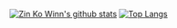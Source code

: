 
<!--
**ZinKoWinn/zinkowinn** is a ✨ _special_ ✨ repository because its `README.md` (this file) appears on your GitHub profile.

Here are some ideas to get you started:

- 🔭 I’m currently working on ...
- 🌱 I’m currently learning ...
- 👯 I’m looking to collaborate on ...
- 🤔 I’m looking for help with ...
- 💬 Ask me about ...
- 📫 How to reach me: ...
- 😄 Pronouns: ...
- ⚡ Fun fact: ...
-->

[![Zin Ko Winn's github stats](https://github-readme-stats.vercel.app/api?username=ZinKoWinn&show_icons=true&line_height=21&show_icons=true&theme=vue)](https://github.com/ZinKoWinn/github-readme-stats)
[![Top Langs](https://github-readme-stats.vercel.app/api/top-langs/?username=ZinKoWinn&show_icons=true&layout=compact&theme=vue)](https://github.com/ZinKoWinn/github-readme-stats)

